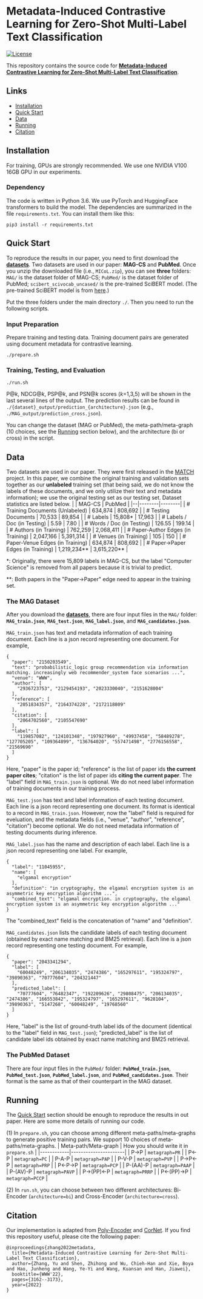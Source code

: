 # Metadata-Induced Contrastive Learning for Zero-Shot Multi-Label Text Classification

[![License](https://img.shields.io/badge/License-Apache_2.0-blue.svg)](https://opensource.org/licenses/Apache-2.0)

This repository contains the source code for [**Metadata-Induced Contrastive Learning for Zero-Shot Multi-Label Text Classification**](https://arxiv.org/abs/2202.05932).

## Links

- [Installation](#installation)
- [Quick Start](#quick-start)
- [Data](#data)
- [Running](#running)
- [Citation](#citation)


## Installation
For training, GPUs are strongly recommended. We use one NVIDIA V100 16GB GPU in our experiments.

### Dependency
The code is written in Python 3.6. We use PyTorch and HuggingFace transformers to build the model. The dependencies are summarized in the file ```requirements.txt```. You can install them like this:
```
pip3 install -r requirements.txt
```

## Quick Start
To reproduce the results in our paper, you need to first download the [**datasets**](https://drive.google.com/file/d/1FD0ddpMmWMFDdk1SwbEZ3xy93b1NvbBz/view?usp=sharing). Two datasets are used in our paper: **MAG-CS** and **PubMed**. Once you unzip the downloaded file (i.e., ```MICoL.zip```), you can see **three** folders: ```MAG/``` is the dataset folder of MAG-CS; ```PubMed/``` is the dataset folder of PubMed; ```scibert_scivocab_uncased/``` is the pre-trained SciBERT model. (The pre-trained SciBERT model is from [here](https://huggingface.co/allenai/scibert_scivocab_uncased/tree/main).)

Put the three folders under the main directory ```./```. Then you need to run the following scripts. 

### Input Preparation
Prepare training and testing data. Training document pairs are generated using document metadata for contrastive learning.
```
./prepare.sh
```

### Training, Testing, and Evaluation
```
./run.sh
```
P@_k_, NDCG@_k_, PSP@_k_, and PSN@_k_ scores (_k_=1,3,5) will be shown in the last several lines of the output. The prediction results can be found in ```./{dataset}_output/prediction_{architecture}.json``` (e.g., ```./MAG_output/prediction_cross.json```).

You can change the dataset (MAG or PubMed), the meta-path/meta-graph (10 choices, see the [Running](#running) section below), and the architecture (bi or cross) in the script.

## Data
Two datasets are used in our paper. They were first released in the [MATCH](https://github.com/yuzhimanhua/MATCH) project. In this paper, we combine the original training and validation sets together as our **unlabeled** training set (that being said, we do not know the labels of these documents, and we only utilize their text and metadata information); we use the original testing set as our testing set. Dataset statistics are listed below.
|  | MAG-CS | PubMed | 
|--|--------|--------|
| \# Training Documents (Unlabeled)   | 634,874   | 808,692   |
| \# Testing Documents                | 70,533    | 89,854    |
| \# Labels                           | 15,808\*  | 17,963    |
| \# Labels / Doc (in Testing)        | 5.59      | 7.80      |
| \# Words / Doc (in Testing)         | 126.55    | 199.14    |
| \# Authors (in Training)            | 762,259   | 2,068,411 |
| \# Paper-Author Edges (in Training) | 2,047,166 | 5,391,314 |
| \# Venues (in Training)             | 105       | 150       |
| \# Paper-Venue Edges (in Training)  | 634,874   | 808,692   |
| \# Paper->Paper Edges (in Training) | 1,219,234\*\* | 3,615,220\*\* |

\*: Originally, there were 15,809 labels in MAG-CS, but the label "Computer Science" is removed from all papers because it is trivial to predict.

\*\*: Both papers in the "Paper->Paper" edge need to appear in the training set.

### The MAG Dataset
After you download the [**datasets**](https://drive.google.com/file/d/1FD0ddpMmWMFDdk1SwbEZ3xy93b1NvbBz/view?usp=sharing), there are four input files in the ```MAG/``` folder: **```MAG_train.json```**, **```MAG_test.json```**, **```MAG_label.json```**, and **```MAG_candidates.json```**.

```MAG_train.json``` has text and metadata information of each training document. Each line is a json record representing one document. For example,
```
{
  "paper": "2150203549",
  "text": "probabilistic_logic group recommendation via information matching. increasingly web recommender_system face scenarios ...",
  "venue": "WWW",
  "author": [
    "2936723753", "2129454193", "2023330040", "2151628004"
  ],
  "reference": [
    "2051834357", "2164374228", "2172118809"
  ],
  "citation": [
    "2064702560", "2105547690"
  ],
  "label": [
    "119857082", "124101348", "197927960", "49937458", "58489278", "127705205", "109364899", "136764020", "557471498", "2776156558", "21569690"
  ]
}
```
Here, "paper" is the paper id; "reference" is the list of paper ids **the current paper cites**; "citation" is the list of paper ids **citing the current paper**. The "label" field in ```MAG_train.json``` is optional. We do not need label information of training documents in our training process.

```MAG_test.json``` has text and label information of each testing document. Each line is a json record representing one document. Its format is identical to a record in ```MAG_train.json```. However, now the "label" field is required for eveluation, and the metadata fields (i.e., "venue", "author", "reference", "citation") become optional. We do not need metadata information of testing documents during inference.

```MAG_label.json``` has the name and description of each label. Each line is a json record representing one label. For example,
```
{
  "label": "11045955",
  "name": [
    "elgamal encryption"
  ],
  "definition": "in cryptography, the elgamal encryption system is an asymmetric key encryption algorithm ...",
  "combined_text": "elgamal encryption. in cryptography, the elgamal encryption system is an asymmetric key encryption algorithm ..."
}
```
The "combined_text" field is the concatenation of "name" and "definition".

```MAG_candidates.json``` lists the candidate labels of each testing document (obtained by exact name matching and BM25 retrieval). Each line is a json record representing one testing document. For example,
```
{
  "paper": "2043341294",
  "label": [
    "60048249", "206134035", "2474386", "165297611", "195324797", "39890363", "70777604", "204321447"
  ],
  "predicted_label": [
    "70777604", "76482347", "192209626", "29808475", "206134035", "2474386", "166553842", "195324797", "165297611", "9628104", "39890363", "5147268", "60048249", "19768560"
  ]
}
```
Here, "label" is the list of ground-truth label ids of the document (identical to the "label" field in ```MAG_test.json```); "predicted_label" is the list of candidate label ids obtained by exact name matching and BM25 retrieval.

### The PubMed Dataset
There are four input files in the ```PubMed/``` folder: **```PubMed_train.json```**, **```PubMed_test.json```**, **```PubMed_label.json```**, and **```PubMed_candidates.json```**. Their format is the same as that of their counterpart in the MAG dataset.

## Running
The [Quick Start](#quick-start) section should be enough to reproduce the results in out paper. Here are some more details of running our code.

(1) In ```prepare.sh```, you can choose among different meta-paths/meta-graphs to generate positive training pairs. We support 10 choices of meta-paths/meta-graphs.
| Meta-path/Meta-graph | How you should write it in ```prepare.sh``` | 
|------------|----------------------|
| P->P       | ```metagraph=PR```   |
| P<-P       | ```metagraph=PC```   |
| P-A-P      | ```metagraph=PAP```  |
| P-V-P      | ```metagraph=PVP```  |
| P->P<-P    | ```metagraph=PRP```  |
| P<-P->P    | ```metagraph=PCP```  |
| P-(AA)-P   | ```metagraph=PAAP``` |
| P-(AV)-P   | ```metagraph=PAVP``` |
| P->(PP)<-P | ```metagraph=PRRP``` |
| P<-(PP)->P | ```metagraph=PCCP``` |

(2) In ```run.sh```, you can choose between two different architectures: Bi-Encoder (```architecture=bi```) and Cross-Encoder (```architecture=cross```).

## Citation
Our implementation is adapted from [Poly-Encoder](https://github.com/chijames/Poly-Encoder) and [CorNet](https://github.com/XunGuangxu/CorNet). If you find this repository useful, please cite the following paper:
```
@inproceedings{zhang2022metadata,
  title={Metadata-Induced Contrastive Learning for Zero-Shot Multi-Label Text Classification},
  author={Zhang, Yu and Shen, Zhihong and Wu, Chieh-Han and Xie, Boya and Hao, Junheng and Wang, Ye-Yi and Wang, Kuansan and Han, Jiawei},
  booktitle={WWW'22},
  pages={3162--3173},
  year={2022}
}
```
